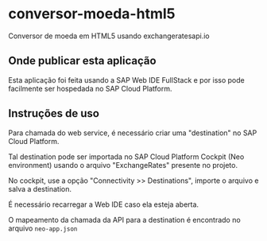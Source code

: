 # conversor-moeda-html5
Conversor de moeda em HTML5 usando exchangeratesapi.io

## Onde publicar esta aplicação
Esta aplicação foi feita usando a SAP Web IDE FullStack e por isso pode facilmente ser hospedada no SAP Cloud Platform.

## Instruções de uso
Para chamada do web service, é necessário criar uma "destination" no SAP Cloud Platform.

Tal destination pode ser importada no SAP Cloud Platform Cockpit (Neo environment) usando o arquivo "ExchangeRates" presente no projeto.

No cockpit, use a opção "Connectivity >> Destinations", importe o arquivo e salva a destination.

É necessário recarregar a Web IDE caso ela esteja aberta.

O mapeamento da chamada da API para a destination é encontrado no arquivo `neo-app.json`